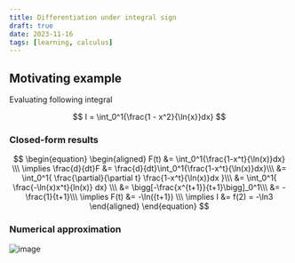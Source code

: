 ```yaml
---
title: Differentiation under integral sign 
draft: true 
date: 2023-11-16
tags: [learning, calculus]
---
```



## Motivating example

Evaluating following integral

$$
I = \int_0^1{\frac{1 - x^2}{\ln{x}}dx}
$$


### Closed-form results

$$
\begin{equation}
\begin{aligned}
    F(t) &= \int_0^1{\frac{1-x^t}{\ln(x)}dx} \\\
\implies \frac{d}{dt}F &= \frac{d}{dt}\int_0^1{\frac{1-x^t}{\ln(x)}dx}\\\
    &= \int_0^1{
        \frac{\partial}{\partial t}
        \frac{1-x^t}{\ln(x)}dx
        }\\\
    &= \int_0^1{
        \frac{-\ln(x)x^t}{ln(x)}
    dx} \\\
    &= \bigg[-\frac{x^{t+1}}{t+1}\bigg]_0^1\\\
    &= -\frac{1}{t+1}\\\
\implies F(t) &= -\ln({t+1}) \\\
\implies I &= f(2) = -\ln3
    \end{aligned}
\end{equation}
$$


### Numerical approximation 
![image](/images/mcmc_integral.png)
